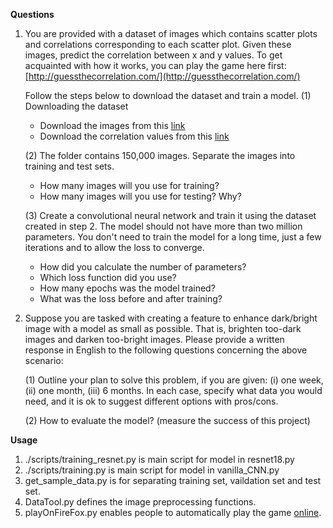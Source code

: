 **Questions**

1. You are provided with a dataset of images which contains scatter plots and correlations corresponding to each scatter plot. Given these images, predict the correlation between x and y values. To get acquainted with how it works, you can play the game here first: 
[http://guessthecorrelation.com/](http://guessthecorrelation.com/)

    Follow the steps below to download the dataset and train a model.
    (1) Downloading the dataset
    * Download the images from this [link](https://drive.google.com/file/d/1kNgjfb3FF4pnGO__wy0hCgekKgfv5VMa/view?usp=sharing)
    * Download the correlation values from this [link](https://drive.google.com/file/d/1iUuhI78_8SW9MC6QB9wQeo0kjuAbk6AD/view?usp=sharing) 
    
    (2) The folder contains 150,000 images.      Separate the images into training and test sets.
    * How many images will you use for training?
    * How many images will you use for testing?  Why?
    
    (3) Create a convolutional neural network and train it using the dataset created in step 2. The model should not have more than two million parameters. You don't need to train the model for a long time, just a few iterations and to allow the loss to converge.
    * How did you calculate the number of parameters?
    * Which loss function did you use?
    * How many epochs was the model trained?
    * What was the loss before and after training?
   

2. Suppose you are tasked with creating a feature to enhance dark/bright image with a model as small as possible. That is, brighten too-dark images and darken too-bright images. Please provide a written response in English to the following questions concerning the above scenario:
    
    (1) Outline your plan to solve this problem, if you are given: (i) one week, (ii) one month, (iii) 6 months. In each case, specify what data you would need, and it is ok to suggest different options with pros/cons.

    (2) How to evaluate the model? (measure the success of this project)

**Usage**

1. ./scripts/training_resnet.py is main script for model in resnet18.py 
2. ./scripts/training.py is main script for model in vanilla_CNN.py 
3. get_sample_data.py is for separating training set, vaildation set and test set.
4. DataTool.py defines the image preprocessing functions.
5. playOnFireFox.py enables people to automatically play the game [online](http://guessthecorrelation.com/).
